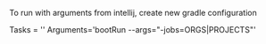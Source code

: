 To run with arguments from intellij, 
create new gradle configuration

Tasks = ''
Arguments='bootRun --args="-jobs=ORGS|PROJECTS"'